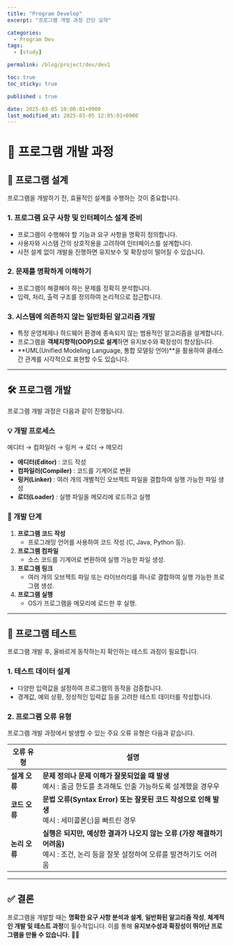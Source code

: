 ```yaml
---
title: "Program Develop"
excerpt: "프로그램 개발 과정 간단 요약"

categories:
  - Program Dev
tags:
  - [study]

permalink: /blog/project/dev/dev1

toc: true
toc_sticky: true

published : true

date: 2025-03-05 10:00:01+0900
last_modified_at: 2025-03-05 12:05:01+0900
---
```





# **📌 프로그램 개발 과정**  

## **📖 프로그램 설계**  
프로그램을 개발하기 전, 효율적인 설계를 수행하는 것이 중요합니다.  

### **1. 프로그램 요구 사항 및 인터페이스 설계 준비**  
- 프로그램이 수행해야 할 기능과 요구 사항을 명확히 정의합니다.  
- 사용자와 시스템 간의 상호작용을 고려하여 인터페이스를 설계합니다.  
- 사전 설계 없이 개발을 진행하면 유지보수 및 확장성이 떨어질 수 있습니다.  

### **2. 문제를 명확하게 이해하기**  
- 프로그램이 해결해야 하는 문제를 정확히 분석합니다.  
- 입력, 처리, 출력 구조를 정의하여 논리적으로 접근합니다.  

### **3. 시스템에 의존하지 않는 일반화된 알고리즘 개발**  
- 특정 운영체제나 하드웨어 환경에 종속되지 않는 범용적인 알고리즘을 설계합니다.  
- 프로그램을 **객체지향적(OOP)으로 설계**하면 유지보수와 확장성이 향상됩니다.  
- **UML(Unified Modeling Language, 통합 모델링 언어)**을 활용하여 클래스 간 관계를 시각적으로 표현할 수도 있습니다.  

---

## **🛠 프로그램 개발**  

프로그램 개발 과정은 다음과 같이 진행됩니다.  

### **💡 개발 프로세스**  
에디터 → 컴파일러 → 링커 → 로더 → 메모리

- **에디터(Editor)** : 코드 작성  
- **컴파일러(Compiler)** : 코드를 기계어로 변환  
- **링커(Linker)** : 여러 개의 개별적인 오브젝트 파일을 결합하여 실행 가능한 파일 생성  
- **로더(Loader)** : 실행 파일을 메모리에 로드하고 실행  

### **📌 개발 단계**  
1. **프로그램 코드 작성**  
   - 프로그래밍 언어를 사용하여 코드 작성 (C, Java, Python 등).  
2. **프로그램 컴파일**  
   - 소스 코드를 기계어로 변환하여 실행 가능한 파일 생성.  
3. **프로그램 링크**  
   - 여러 개의 오브젝트 파일 또는 라이브러리를 하나로 결합하여 실행 가능한 프로그램 생성.  
4. **프로그램 실행**  
   - OS가 프로그램을 메모리에 로드한 후 실행.  

---

## **🧪 프로그램 테스트**  

프로그램 개발 후, 올바르게 동작하는지 확인하는 테스트 과정이 필요합니다.  

### **1. 테스트 데이터 설계**  
- 다양한 입력값을 설정하여 프로그램의 동작을 검증합니다.  
- 경계값, 예외 상황, 정상적인 입력값 등을 고려한 테스트 데이터를 작성합니다.  

### **2. 프로그램 오류 유형**  
프로그램 개발 과정에서 발생할 수 있는 주요 오류 유형은 다음과 같습니다.  

| 오류 유형 | 설명 |
|---------|--------------------------------|
| **설계 오류** | **문제 정의나 문제 이해가 잘못되었을 때 발생** <br> 예시 : 출금 한도를 초과해도 인출 가능하도록 설계했을 경우우|
| **코드 오류** | **문법 오류(Syntax Error) 또는 잘못된 코드 작성으로 인해 발생** <br> 예시 : 세미콜론(;)을 빠트린 경우 |
| **논리 오류** | **실행은 되지만, 예상한 결과가 나오지 않는 오류 (가장 해결하기 어려움)** <br> 예시 : 조건, 논리 등을 잘못 설정하여 오류를 발견하기도 어려움 |

---

## **✅ 결론**  
프로그램을 개발할 때는 **명확한 요구 사항 분석과 설계**, **일반화된 알고리즘 작성**, **체계적인 개발 및 테스트 과정**이 필수적입니다. 이를 통해 **유지보수성과 확장성이 뛰어난 프로그램을 만들 수 있습니다.** 🎯🚀  
